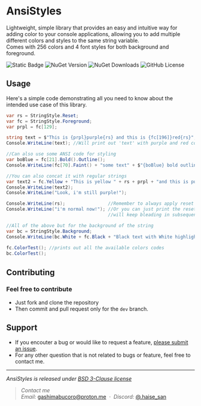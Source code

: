 AnsiStyles
====

Lightweight, simple library that provides an easy and intuitive way for adding color to your console applications, allowing you to add multiple different colors and styles to the same string variable.  
Comes with 256 colors and 4 font styles for both background and foreground.  
  

![Static Badge](https://img.shields.io/badge/.NET-6.0+-%233502b8?style=flat-square) ![NuGet Version](https://img.shields.io/nuget/v/AnsiStyles?style=flat-square&logo=nuget&color=%23007bc2) ![NuGet Downloads](https://img.shields.io/nuget/dt/AnsiStyles?style=flat-square&logo=nuget&color=%230064c2) ![GitHub License](https://img.shields.io/github/license/Haise777/OPZBot?style=flat-square&color=%23a38802)  
  
  
Usage
----

Here's a simple code demonstrating all you need to know about the intended use case of this library.
```csharp
var rs = StringStyle.Reset;
var fc = StringStyle.Foreground;
var prpl = fc[129];

string text = $"This is {prpl}purple{rs} and this is {fc[196]}red{rs}";
Console.WriteLine(text); //Will print out 'text' with purple and red colored

//Can also use some ANSI code for styling 
var boBlue = fc[21].Bold().Outline();
Console.WriteLine(fc[70].Faint() + "some text" + $"{boBlue} bold outlined blue{rs}");

//You can also concat it with regular strings
var text2 = fc.Yellow + "This is yellow " + rs + prpl + "and this is purple";
Console.WriteLine(text2);
Console.WriteLine("Look, i'm still purple!");

Console.WriteLine(rs);                //Remember to always apply reset to the end of the strings
Console.WriteLine("i'm normal now!"); //Or you can just print the reset out, else the applied color/style
                                      //will keep bleading in subsequent prints until it finds a reset

//All of the above but for the background of the string
var bc = StringStyle.Background;
Console.WriteLine(bc.White + fc.Black + "Black text with White highlighting" + rs);
    
fc.ColorTest(); //prints out all the available colors codes
bc.ColorTest();
```

Contributing
----
### Feel free to contribute
- Just fork and clone the repository
- Then commit and pull request only for the `dev` branch.

Support
----
- If you encouter a bug or would like to request a feature, [please submit an issue](https://github.com/Haise777/AnsiStyles/issues/new).
- For any other question that is not related to bugs or feature, feel free to contact me.

---
*AnsiStyles is released under [BSD 3-Clause license](https://opensource.org/license/bsd-3-clause/)*

> *Contact me*\
> *Email:* [gashimabucoro@proton.me](mailto:gashimabucoro@proton.me) &nbsp;&middot;&nbsp;
> *Discord:* [@.haise_san](https://discord.com/users/374337303897702401)

